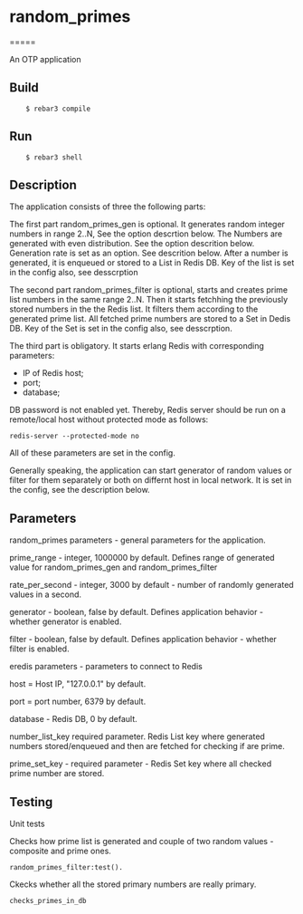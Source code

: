 # random_primes
=====

An OTP application

Build
-----
```
    $ rebar3 compile
```
Run
-------------
```
    $ rebar3 shell
```
Description
-------------

The application consists of three the following parts:

The first part random_primes_gen is optional. It generates random integer numbers in range 2..N, See the option descrtion below.
The Numbers are generated with even distribution. See the option descrition below.
Generation rate is set as an option. See descrition below.
After a number is generated, it is enqueued or stored to a List in Redis DB.
Key of the list is set in the config also, see desscrption

The second part random_primes_filter is optional, starts and creates prime list numbers in the same range 2..N.
Then it starts fetchhing the previously stored numbers in the the Redis list.
It filters them according to the generated prime list.
All fetched prime numbers are stored to a Set in Dedis DB.
Key of the Set is set in the config also, see desscrption.

The third part is obligatory. It starts erlang Redis with corresponding parameters:
- IP of Redis host;
- port;
- database;

DB password is not enabled yet. Thereby, Redis server should be run on a remote/local host
without protected mode as follows:
```
redis-server --protected-mode no
```

All of these parameters are set in the config.

Generally speaking, the application can start generator of random values or filter for them separately or both
on differnt host in local network.
It is set in the config, see the description below.

Parameters
-------------

random_primes parameters - general parameters for the application.

prime_range - integer, 1000000 by default.
Defines range of generated value for random_primes_gen and random_primes_filter

rate_per_second - integer, 3000 by default - number of randomly generated values in a second.

generator - boolean, false by default. Defines application behavior - whether generator is enabled.

filter - boolean, false by default. Defines application behavior - whether filter is enabled.


eredis parameters - parameters to connect to Redis

host = Host IP, "127.0.0.1" by default.

port = port number, 6379 by default.

database - Redis DB, 0 by default.

number_list_key required parameter. Redis List key where generated numbers stored/enqueued
and then are fetched for checking if are prime.

prime_set_key - required parameter - Redis Set key where all checked prime number are stored.

 Testing
-------------

Unit tests

Checks how prime list is generated and couple of two random values -
composite and prime ones.
```
random_primes_filter:test().
```

Ckecks whether all the stored primary numbers are really primary.
```
checks_primes_in_db
```
